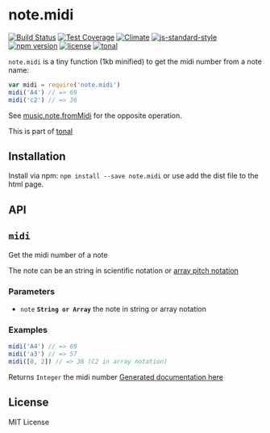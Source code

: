 # note.midi

[![Build Status](https://travis-ci.org/danigb/note.midi.svg?branch=master)](https://travis-ci.org/danigb/note.midi)
[![Test Coverage](https://codeclimate.com/github/danigb/note.midi/badges/coverage.svg)](https://codeclimate.com/github/danigb/note.midi/coverage)
[![Climate](https://codeclimate.com/github/danigb/note.midi/badges/gpa.svg)](https://codeclimate.com/github/danigb/note.midi)
[![js-standard-style](https://img.shields.io/badge/code%20style-standard-brightgreen.svg?style=flat)](https://github.com/feross/standard)
[![npm version](https://img.shields.io/npm/v/note.midi.svg)](https://www.npmjs.com/package/note.midi)
[![license](https://img.shields.io/npm/l/note.midi.svg)](https://www.npmjs.com/package/note.midi)
[![tonal](https://img.shields.io/badge/tonal-note.midi-yellow.svg)](https://www.npmjs.com/browse/keyword/tonal)

`note.midi` is a tiny function (1kb minified) to get the midi number from a note name:

```js
var midi = require('note.midi')
midi('A4') // => 69
midi('c2') // => 36
```

See [music.note.fromMidi](https://github.com/danigb/music.note.fromMidi) for the opposite operation.

This is part of [tonal](https://github.com/danigb/tonal)

## Installation

Install via npm: `npm install --save note.midi` or use add the dist file to the html page.

## API

## `midi`

Get the midi number of a note

The note can be an string in scientific notation or
[array pitch notation](https://github.com/danigb/music.array.notation)

### Parameters

* `note` **`String or Array`** the note in string or array notation

### Examples

```js
midi('A4') // => 69
midi('a3') // => 57
midi([0, 2]) // => 36 (C2 in array notation)
```

Returns `Integer` the midi number
[Generated documentation here](https://github.com/danigb/note.midi/blob/master/API.md)

## License

MIT License
